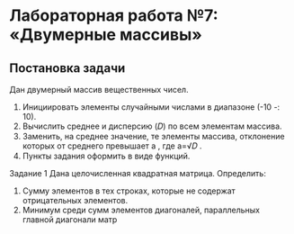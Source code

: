 # Лабораторная работа №7: «Двумерные массивы»

## Постановка задачи 
Дан двумерный массив вещественных чисел. 
1. Инициировать элементы случайными числами в диапазоне (-10 -: 10). 
2. Вычислить среднее и дисперсию (𝐷) по всем элементам массива. 
3. Заменить, на среднее значение, те элементы массива, отклонение 
которых от среднего превышает a , где a=√𝐷 .
4. Пункты задания оформить в виде функций.

Задание 1
Дана целочисленная квадратная матрица. Определить: 
1. Сумму элементов в тех строках, которые не содержат отрицательных 
элементов. 
2. Минимум среди сумм элементов диагоналей, параллельных главной 
диагонали матр
